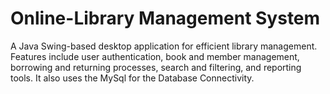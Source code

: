 # Online-Library Management System

A Java Swing-based desktop application for efficient library management. Features include user authentication, book and member management, borrowing and returning processes, search and filtering, and reporting tools. It also uses the MySql for the Database Connectivity.
